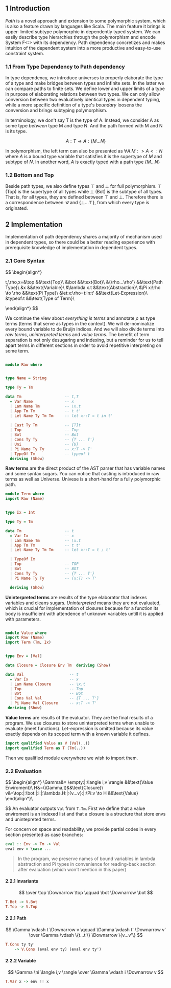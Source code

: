 ## 1 Introduction
*Path* is a novel approach and extension to some polymorphic system, which is also a feature drawn by languages like Scala. The main feature it brings is upper-limited subtype polymorphic in dependently typed system. We can easily describe type hierarchies through the polymorphism and encode System F<:> with its dependency. Path dependency concretizes and makes intuition of the dependent system into a more productive and easy-to-use constraint system.
### 1.1 From Type Dependency to Path dependency
In type dependency, we introduce universes to properly elaborate the type of a type and make bridges between types and infinite sets. In the latter we can compare paths to finite sets. We define lower and upper limits of a type in purpose of elaborating relations between two types. We can only allow conversion between two evaluatively identical types in dependent typing, while a more specific definition of a type's *boundary* loosens the conversion and brings subtyping polymorphism.

In terminology, we don't say T is the type of A. Instead, we consider A as some type *between* type M and type N. And the path formed with M and N is its type.

$$A:T \to A:\{M...N\}$$

In polymorphism, the left term can also be presented as $\forall A.M:>A<:N$ where $A$ is a bound type variable that satisfies it is the supertype of $M$ and subtype of $N$. In another word, $A$ is exactly typed with a path type $\{M...N\}$

### 1.2 Bottom and Top
Beside path types, we also define types $\top$ and $\bot$ for full polymorphism. $\top$ (Top) is the supertype of all types while $\bot$ (Bot) is the subtype of all types. That is, for all types, they are defined between $\top$ and $\bot$. Therefore there is a correspondence between $\mathcal{U}$ and $\{\bot ... \top\}$, from which every type is originated.

## 2 Implementation
Implementation of path dependency shares a majority of mechanism used in dependent types, so there could be a better reading experience with prerequisite knowledge of implementation in dependent types.

### 2.1 Core Syntax
$$
\begin{align*}

t,\rho,x=&\top &&\text{Top}\\
    &\bot &&\text{Bot}\\
    &\{\rho...\rho'\} &&\text{Path Type}\\
    &x &&\text{Variable}\\
    &\lambda x.t &&\text{Abstraction}\\
    &\Pi x:\rho \to \rho &&\text{Pi Type}\\ 
    &let\:x:\rho=t\:in\:t' &&\text{Let-Expression}\\
    &typeof\:t &&\text{Type of Term}\\

\end{align*}
$$

We continue the view about *everything is terms* and annotate $\rho$ as type terms (terms that serve as types in the context). We will de-nominalize every bound variable to de Bruijn indices. And we will also divide terms into *raw terms*, *uninterpreted terms* and *value terms*. The benefit of term separation is not only desugaring and indexing, but a reminder for us to tell apart terms in different sections in order to avoid repetitive interpreting on some term.

```haskell

module Raw where


type Name = String

type Ty = Tm

data Tm                   -- t,T
  = Var Name              -- x
  | Lam Name Tm           -- \x.t
  | App Tm Tm             -- t t'
  | Let Name Ty Tm Tm     -- let x::T = t in t'
  
  | Cast Ty Tm            -- [T]t
  | Top                   -- Top
  | Bot                   -- Bot
  | Cons Ty Ty            -- {T ... T'}
  | Uni                   -- {U}
  | Pi Name Ty Ty         -- x:T -> T'
  | TypeOf Tm             -- typeof t
  deriving (Show)
```
**Raw terms** are the direct product of the AST parser that has variable names and some syntax sugars. You can notice that casting is introduced in raw terms as well as Universe. Univese is a short-hand for a fully polymorphic path.

```haskell
module Term where
import Raw (Name)


type Ix = Int

type Ty = Tm

data Tm                   -- t
  = Var Ix                -- x
  | Lam Name Tm           -- \x.t
  | App Tm Tm             -- t t'
  | Let Name Ty Tm Tm     -- let x::T = t ; t'

  | TypeOf Ix
  | Top                   -- TOP
  | Bot                   -- BOT
  | Cons Ty Ty            -- {T ... T'}
  | Pi Name Ty Ty         -- (x:T) -> T'

  deriving (Show)
  ```
  **Uninterpreted terms** are results of the type elaborator that indexes variables and cleans sugars. *Uninterpreted* means they are not evaluated, which is crucial for implementation of closures because for a function its body is insufficient with attendence of unknown variables untill it is applied with parameters.


```haskell

module Value where
import Raw (Name)
import Term (Tm, Ix)


type Env = [Val]

data Closure = Closure Env Tm  deriving (Show)

data Val                    -- t
  = Var Ix                  -- x
  | Lam Name Closure        -- \x.t
  | Top                     -- Top
  | Bot                     -- Bot
  | Cons Val Val            -- {T ... T'}
  | Pi Name Val Closure     -- x:T -> T'
 deriving (Show)

```
**Value terms** are results of the evaluator. They are the final results of a program. We use closures to store uninterpreted terms when unable to evaluate (meet functions). Let-expression is omitted because its value exactly depends on its scoped term with a known variable it defines.  

```haskell
import qualified Value as V (Val(..)) 
import qualified Term as T (Tm(..)) 
```

Then we qualified module everywhere we wish to import them.

### 2.2 Evaluation
$$
\begin{align*}
\Gamma&= \empty\:|\:\langle i,v \rangle &&\text{Value Enviroment}\\
H&=(\Gamma,t)&&\text{Closure}\\
v&=\top\:|\:\bot\:|\:i\:|\:\lambda.H\:|\:\{v...v\}\:|\:\Pi:v \to H &&\text{Value}
\end{align*}\\

$$
An evaluator outputs `Val` from `T.Tm`. First we define that a value enviroment is an indexed list and that a closure is a structure that store envs and unintepreted terms.

For concern on space and readablilty, we provide partial codes in every section presented as case branches:
```haskell
eval :: Env -> Tm -> Val
eval env = \case ...
```
> In the program, we preserve names of bound variables in lambda abstraction and Pi types in convenience for reading-back section after evaluation (which won't mention in this paper)

#### 2.2.1 Invariants
$$
\over
\top \Downarrow \top \qquad \bot \Downarrow \bot
$$
```haskell
T.Bot -> V.Bot
T.Top -> V.Top
```

#### 2.2.1 Path
$$
\Gamma \vdash t \Downarrow v \qquad \Gamma \vdash t' \Downarrow v'
\over
\Gamma \vdash \{t...t'\} \Downarrow \{v...v'\}
$$

```haskell
T.Cons ty ty' 
    -> V.Cons (eval env ty) (eval env ty')
```

#### 2.2.2 Variable
$$
\Gamma \ni \langle i,v \rangle
\over
\Gamma \vdash i \Downarrow v
$$
```haskell
T.Var x -> env !! x
```